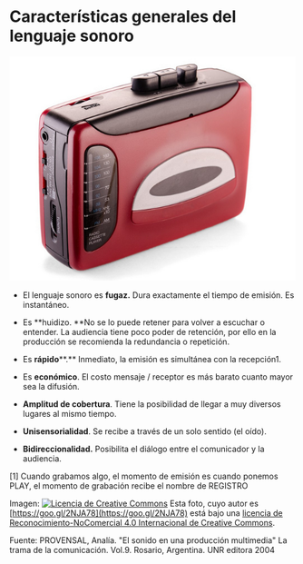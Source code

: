 # Características generales del lenguaje sonoro


![Características](img/Caracteristicas_generales_del_lenguaje_sonoro.jpg "Características")


*   El lenguaje sonoro es **fugaz.** Dura exactamente el tiempo de emisión. Es instantáneo.
    
*   Es **huidizo. **No se lo puede retener para volver a escuchar o entender. La audiencia tiene poco poder de retención, por ello en la producción se recomienda la redundancia o repetición.
    
*   Es **rápido****.** Inmediato, la emisión es simultánea con la recepción1.
    
*   Es **económico**. El costo mensaje / receptor es más barato cuanto mayor sea la difusión.
    
*   **Amplitud de cobertura**. Tiene la posibilidad de llegar a muy diversos lugares al  mismo tiempo.
    
*   **Unisensorialidad**. Se recibe a través de un solo sentido (el oído).
    
*   **Bidireccionalidad.** Posibilita el diálogo entre el comunicador y la audiencia.
    

\[1\] Cuando grabamos algo, el momento de emisión es cuando ponemos PLAY, el momento de grabación recibe el nombre de REGISTRO


Imagen: [![Licencia de Creative Commons](https://i.creativecommons.org/l/by-nc/4.0/80x15.png)](http://creativecommons.org/licenses/by-nc/4.0/) Esta foto, cuyo autor es [https://goo.gl/2NJA78](https://goo.gl/2NJA78) está bajo una [licencia de Reconocimiento-NoComercial 4.0 Internacional de Creative Commons](http://creativecommons.org/licenses/by-nc/4.0/).


Fuente: PROVENSAL, Analía. "El sonido en una producción multimedia" La trama de la comunicación. Vol.9. Rosario, Argentina. UNR editora 2004